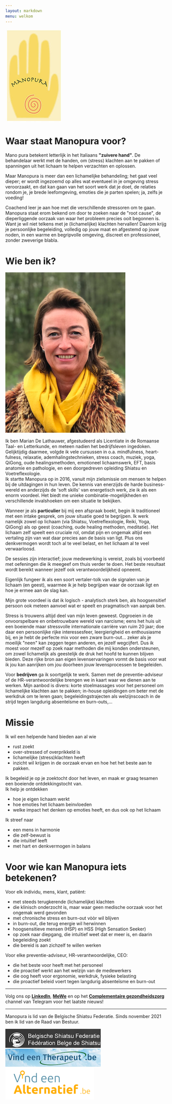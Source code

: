 ```yaml
---
layout: markdown
menu: welkom
---
```

![logo](images/logo.jpg)

# Waar staat Manopura voor?

Mano pura betekent letterlijk in het Italiaans **"zuivere hand"**. 
De behandelaar werkt met de handen, om (stress) klachten aan te pakken of spanningen uit het lichaam te helpen verzachten en oplossen.


Maar Manopura is meer dan een lichamelijke behandeling; het gaat veel dieper; er wordt ingezoemd op alles wat eventueel in je omgeving stress veroorzaakt, en dat kan gaan van het soort werk dat je doet, de relaties rondom je, je brede leefomgeving, emoties die je parten spelen; ja, zelfs je voeding!

Coachend leer je aan hoe met die verschillende stressoren om te gaan.
Manopura staat erom bekend om door te zoeken naar de "root cause", de dieperliggende oorzaak van waar het probleem precies ooit begonnen is. Want je wil niet telkens met je (lichamelijke) klachten hervallen!
Daarom krijg je persoonlijke begeleiding, volledig op jouw maat en afgestemd op jouw noden, in een warme en begripvolle omgeving, discreet en professioneel, zonder zweverige blabla.





# Wie ben ik?

![fotofrontwebsitemanopura](images/fotofrontwebsitemanopura.png)   

Ik ben Marian De Lathauwer, afgestudeerd als Licentiate in de Romaanse Taal- en Letterkunde, en meteen nadien het bedrijfsleven ingedoken. Gelijktijdig daarmee, volgde ik vele cursussen in o.a. mindfulness, heart-fulness, relaxatie, ademhalingstechnieken, stress coach, muziek, yoga, QiGong, oude healingsmethoden, emotioneel lichaamswerk, EFT, basis anatomie en pathologie, en een doorgedreven opleiding Shiatsu en Voetreflexologie.   
Ik startte Manopura op in 2016, vanuit mijn zielsmissie om mensen te helpen bij de uitdagingen in hun leven. De kennis van enerzijds de harde business-wereld en anderzijds de 'soft skills' van energetisch werk, zie ik als een enorm voordeel. Het biedt me unieke combinatie-mogelijkheden en verschillende invalshoeken om een situatie te bekijken.   

Wanneer je als **particulier** bij mij een afspraak boekt, begin ik traditioneel met een intake gesprek, om jouw situatie goed te begrijpen. Ik werk namelijk zowel op lichaam (via Shiatsu, Voetreflexologie, Reiki, Yoga, QiGong) als op geest (coaching, oude healing methoden, meditatie). Het lichaam zelf speelt een cruciale rol, omdat pijn en ongemak altijd een vertaling zijn van wat daar precies aan de basis van ligt. Plus ons denkvermogen wordt toch al te veel belast, en het lichaam al te veel verwaarloosd.

De sessies zijn interactief; jouw medewerking is vereist, zoals bij voorbeeld met oefeningen die ik meegeef om thuis verder te doen. Het beste resultaat wordt bereikt wanneer jezelf ook verantwoordelijkheid opneemt.

Eigenlijk fungeer ik als een soort vertaler-tolk van de signalen van je lichaam (en geest), waarmee ik je help begrijpen waar de oorzaak ligt en hoe je ermee aan de slag kan.

Mijn grote voordeel is dat ik logisch - analytisch sterk ben, als hoogsensitief persoon ook meteen aanvoel wat er speelt en pragmatisch van aanpak ben.     

Stress is trouwens altijd deel van mijn leven geweest. Opgroeien in de onvoorspelbare en onbetrouwbare wereld van narcisme; eens het huis uit een boeiende maar stressvolle internationale carrière van ruim 20 jaar; doe daar een persoonlijke rijke interessesfeer, leergierigheid en enthousiasme bij, en je hebt de perfecte mix voor een zware burn-out... zeker als je moeilijk "neen" kan zeggen tegen anderen, en jezelf wegcijfert. Dus ik moest voor mezelf op zoek naar methoden die mij konden ondersteunen, om zowel lichamelijk als geestelijk de druk het hoofd te kunnen blijven bieden. Deze rijke bron aan eigen levenservaringen vormt de basis voor wat ik jou kan aanrijken om jou doorheen jouw levensprocessen te begeleiden.    
  
Voor **bedrijven** ga ik soortgelijk te werk. Samen met de preventie-adviseur of de HR-verantwoordelijke brengen we in kaart waar we dienen aan te werken. Mijn aanbod is divers: korte stoelmassages voor het personeel om lichamelijke klachten aan te pakken; in-house opleidingen om beter met de werkdruk om te leren gaan; begeleidingstrajecten als welzijnscoach in de strijd tegen langdurig absenteïsme en burn-outs,...


# Missie  

Ik wil een helpende hand bieden aan al wie   
+ rust zoekt
+ over-stressed of overprikkeld is
+ lichamelijke (stress)klachten heeft
+ inzicht wil krijgen in de oorzaak ervan en hoe het het beste aan te pakken.  


Ik begeleid je op je zoektocht door het leven, en maak er graag tesamen een boeiende ontdekkingstocht van.   
Ik help je ontdekken  
+ hoe je eigen lichaam werkt
+ hoe emoties het lichaam beinvloeden
+ welke impact het denken op emoties heeft, en dus ook op het lichaam

Ik streef naar  
+ een mens in harmonie
+ die zelf-bewust is
+ die intuïtief leeft 
+ met hart en denkvermogen in balans


# Voor wie kan Manopura iets betekenen?

Voor elk individu, mens, klant, patiënt:    
+ met steeds terugkerende (lichamelijke) klachten   
+ die klinisch onderzocht is, maar waar geen medische oorzaak voor het ongemak werd gevonden   
+ met chronische stress en burn-out vòòr wil blijven   
+ in burn-out, die terug energie wil herwinnen   
+ hoogsensitieve mensen (HSP) en HSS (High Sensation Seeker)   
+ op zoek naar diepgang, die intuïtief weet dat er meer is, en daarin begeleiding zoekt   
+ die bereid is aan zichzelf te willen werken   

Voor elke preventie-adviseur, HR-verantwoordelijke, CEO:
+ die het beste voor heeft met het personeel
+ die proactief werkt aan het welzijn van de medewerkers
+ die oog heeft voor ergonomie, werkdruk, fysieke belasting
+ die proactief beleid voert tegen langdurig absenteïsme en burn-out

---  


Volg ons op [**LinkedIn**](https://www.linkedin.com/in/manopura-shiatsu-stress-coaching-mindfulness-01b965172), [**MeWe**](https://mewe.com/p/manopura-komtotrust-mariandelathauwer) en op het [**Complementaire gezondheidszorg**](https://t.me/complementaire_gezondheidszorg) channel van Telegram  voor het laatste nieuws!    


---

  
Manopura is lid van de Belgische Shiatsu Federatie. Sinds november 2021 ben ik lid van de Raad van Bestuur.


[![belgische shiatsu federatie](images/bsf.png)](http://www.shiatsu.be)
[![vindeentherapeut](images/vindeentherapeut.png)](https://www.vindeentherapeut.be/therapeut/marian-d-wetteren.html)
[![vindeenalternatief](images/vindeenalternatief.png)](https://www.vind-een-alternatief.be/behandelaar/marian-de-lathauwer-wetteren.html)
